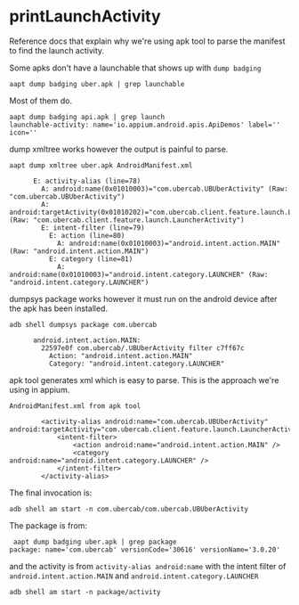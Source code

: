 # printLaunchActivity

Reference docs that explain why we're using apk tool to parse the manifest to find the launch activity.

Some apks don't have a launchable that shows up with `dump badging`

`aapt dump badging uber.apk | grep launchable`

Most of them do.

```
aapt dump badging api.apk | grep launch
launchable-activity: name='io.appium.android.apis.ApiDemos' label='' icon=''
```

dump xmltree works however the output is painful to parse.

```
aapt dump xmltree uber.apk AndroidManifest.xml

      E: activity-alias (line=78)
        A: android:name(0x01010003)="com.ubercab.UBUberActivity" (Raw: "com.ubercab.UBUberActivity")
        A: android:targetActivity(0x01010202)="com.ubercab.client.feature.launch.LauncherActivity" (Raw: "com.ubercab.client.feature.launch.LauncherActivity")
        E: intent-filter (line=79)
          E: action (line=80)
            A: android:name(0x01010003)="android.intent.action.MAIN" (Raw: "android.intent.action.MAIN")
          E: category (line=81)
            A: android:name(0x01010003)="android.intent.category.LAUNCHER" (Raw: "android.intent.category.LAUNCHER")
```


dumpsys package works however it must run on the android device after the apk has been installed.

```
adb shell dumpsys package com.ubercab

      android.intent.action.MAIN:
        22597e0f com.ubercab/.UBUberActivity filter c7ff67c
          Action: "android.intent.action.MAIN"
          Category: "android.intent.category.LAUNCHER"
```

apk tool generates xml which is easy to parse. This is the approach we're using in appium.

```
AndroidManifest.xml from apk tool

        <activity-alias android:name="com.ubercab.UBUberActivity" android:targetActivity="com.ubercab.client.feature.launch.LauncherActivity">
            <intent-filter>
                <action android:name="android.intent.action.MAIN" />
                <category android:name="android.intent.category.LAUNCHER" />
            </intent-filter>
        </activity-alias>
```

The final invocation is:

`adb shell am start -n com.ubercab/com.ubercab.UBUberActivity`

The package is from:

```
 aapt dump badging uber.apk | grep package
package: name='com.ubercab' versionCode='30616' versionName='3.0.20'
```

and the activity is from `activity-alias android:name` with the intent filter of 
`android.intent.action.MAIN` and `android.intent.category.LAUNCHER`

`adb shell am start -n package/activity`
